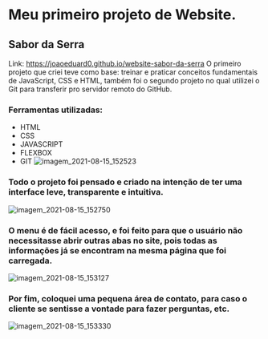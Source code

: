 # Meu primeiro projeto de Website.
## Sabor da Serra 
Link: https://joaoeduard0.github.io/website-sabor-da-serra
O primeiro projeto  que criei teve como base: treinar e praticar conceitos fundamentais de JavaScript, CSS e HTML, 
também foi o segundo projeto no qual utilizei o Git para transferir pro servidor remoto do GitHub.

### Ferramentas utilizadas:
 - HTML
 - CSS
 - JAVASCRIPT
 - FLEXBOX
 - GIT
![imagem_2021-08-15_152523](https://user-images.githubusercontent.com/85971725/129488589-32c1f38f-c19c-482b-8f1a-10d7e05c874e.png)

### Todo o projeto foi pensado e criado na intenção de ter uma interface leve, transparente e intuitiva.

![imagem_2021-08-15_152750](https://user-images.githubusercontent.com/85971725/129488634-2a0e6929-f147-42c4-b302-f817066a0a35.png)

### O menu é de fácil acesso, e foi feito para que o usuário não necessitasse abrir outras abas no site, pois todas as informações já se encontram na mesma página que foi carregada.

![imagem_2021-08-15_153127](https://user-images.githubusercontent.com/85971725/129488729-4d96036a-8a81-4cc8-a172-8aa39dd834c9.png)

### Por fim, coloquei uma pequena área de contato, para caso o cliente se sentisse a vontade para fazer perguntas, etc.

![imagem_2021-08-15_153330](https://user-images.githubusercontent.com/85971725/129488782-b9820a80-7ea5-4273-9d8c-14ab8fef007d.png)
